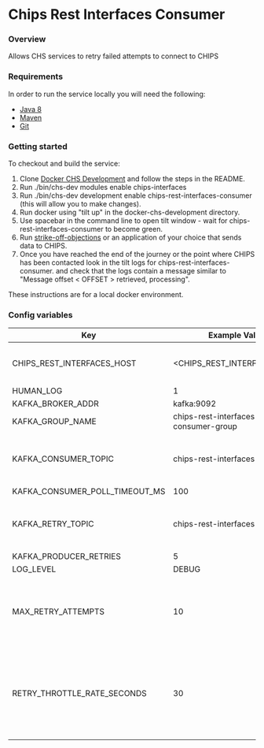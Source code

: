 # Chips Rest Interfaces Consumer

### Overview
Allows CHS services to retry failed attempts to connect to CHIPS

### Requirements

In order to run the service locally you will need the following:

- [Java 8](http://www.oracle.com/technetwork/java/javase/downloads/jdk8-downloads-2133151.html)
- [Maven](https://maven.apache.org/download.cgi)
- [Git](https://git-scm.com/downloads)

### Getting started

To checkout and build the service:
1. Clone [Docker CHS Development](https://github.com/companieshouse/docker-chs-development) and follow the steps in the README.
2. Run ./bin/chs-dev modules enable chips-interfaces
3. Run ./bin/chs-dev development enable chips-rest-interfaces-consumer (this will allow you to make changes).
4. Run docker using "tilt up" in the docker-chs-development directory.
5. Use spacebar in the command line to open tilt window - wait for chips-rest-interfaces-consumer to become green.
6. Run [strike-off-objections](https://github.com/companieshouse/strike-off-objections-web) or an application of your choice that sends data to CHIPS.
7. Once you have reached the end of the journey or the point where CHIPS has been contacted look in the tilt logs for chips-rest-interfaces-consumer.
and check that the logs contain a message similar to "Message offset < OFFSET > retrieved, processing".

These instructions are for a local docker environment.

### Config variables

Key             | Example Value   | Description
----------------|---------------- |------------------------------------
CHIPS_REST_INTERFACES_HOST | <CHIPS_REST_INTERFACES_URL> | Exit point to CHIPS for incoming messages.
HUMAN_LOG | 1 |
KAFKA_BROKER_ADDR | kafka:9092 |
KAFKA_GROUP_NAME | chips-rest-interfaces-consumer-group |
KAFKA_CONSUMER_TOPIC | chips-rest-interfaces-send | Directs messages to and from the main topic.
KAFKA_CONSUMER_POLL_TIMEOUT_MS | 100 |
KAFKA_RETRY_TOPIC | chips-rest-interfaces-retry | Directs messages to and from the retry topic.
KAFKA_PRODUCER_RETRIES | 5 |
LOG_LEVEL | DEBUG |
MAX_RETRY_ATTEMPTS | 10 | Number of retries before the message is added to the error topic.
RETRY_THROTTLE_RATE_SECONDS | 30 | Delay between retry consumer processing the messages on the retry topic.